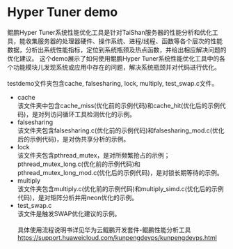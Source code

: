 # Hyper Tuner demo
鲲鹏Hyper Tuner系统性能优化工具是针对TaiShan服务器的性能分析和优化工具，能收集服务器的处理器硬件、操作系统、进程/线程、函数等各个层次的性能数据，分析出系统性能指标，定位到系统瓶颈及热点函数，并给出相应解决问题的优化建议。
这个demo展示了如何使用鲲鹏Hyper Tuner系统性能优化工具中的各个功能模块儿发现系统或应用中存在的问题，解决系统瓶颈并对代码进行优化。
\
\
testdemo文件夹包含cache, falsesharing, lock, multiply, test_swap.c文件。
- cache \
  该文件夹中包含cache_miss(优化前的示例代码)和cache_hit(优化后的示例代码)，是对列访问循环工具检测优化的示例。
- falsesharing \
  该文件夹包含falsesharing.c(优化前的示例代码)和falsesharing_mod.c(优化后的示例代码)，是对伪共享分析的示例。
- lock \
  该文件夹包含pthread_mutex，是对所频繁抢占的示例；pthread_mutex_long.c(优化前的示例代码)和pthread_mutex_long_mod.c(优化后的示例代码)，是对锁长期等待的示例。
- multiply \
  该文件夹包含multiply.c(优化前的示例代码)和multiply_simd.c(优化后的示例代码)，是对矩阵分析并用neon优化的示例。
- test_swap.c \
  该文件是触发SWAP优化建议的示例。
\
\
具体使用流程说明书详见华为云鲲鹏开发套件-鲲鹏性能分析工具 https://support.huaweicloud.com/kunpengdevps/kunpengdevps.html
